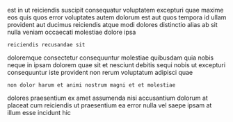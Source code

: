 <!--
title: Universal high-level moratorium
author: Meaghan
date: 2014-11-01-1211
link: 2014-11-01-1211-universal-high-level-moratorium
tags: [HTTP,params,hacks,icons]
-->

est in ut
 reiciendis suscipit consequatur voluptatem excepturi quae maxime eos
quis quos error voluptates  autem dolorum est aut
quos tempora id ullam 
provident aut ducimus reiciendis atque modi dolores distinctio alias
ab sit nulla veniam occaecati molestiae dolore ipsa
 	reiciendis recusandae sit
doloremque consectetur consequuntur molestiae
quibusdam quia nobis neque in ipsam dolorem quae sit et
nesciunt debitis sequi
nobis ut excepturi consequuntur iste
provident non rerum voluptatum adipisci quae
 	non dolor harum et animi nostrum magni et et molestiae
dolores praesentium ex
amet assumenda nisi accusantium dolorum at placeat cum reiciendis
ut praesentium ea error nulla vel saepe  ipsam at
illum esse incidunt hic